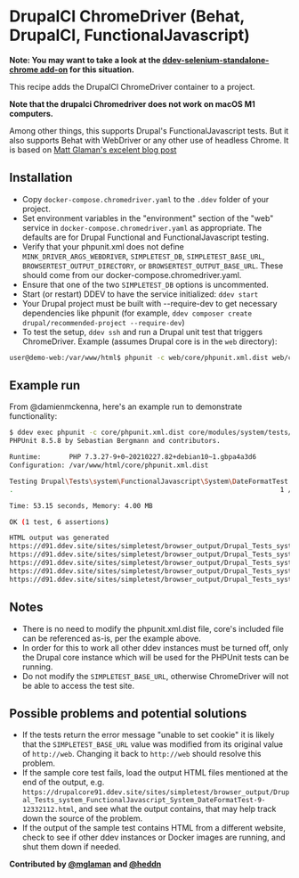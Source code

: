 # DrupalCI ChromeDriver (Behat, DrupalCI, FunctionalJavascript)

**Note: You may want to take a look at the [ddev-selenium-standalone-chrome add-on](https://github.com/weitzman/ddev-selenium-standalone-chrome) for this situation.**

This recipe adds the DrupalCI ChromeDriver container to a project.

**Note that the drupalci Chromedriver does not work on macOS M1 computers.**

Among other things, this supports Drupal's FunctionalJavascript tests.
But it also supports Behat with WebDriver or any other use of headless Chrome.
It is based on [Matt Glaman's excelent blog post](https://glamanate.com/blog/running-drupals-functionaljavascript-tests-ddev)

## Installation

* Copy `docker-compose.chromedriver.yaml` to the `.ddev` folder of your project.
* Set environment variables in the "environment" section of the "web" service in `docker-compose.chromedriver.yaml` as appropriate. The defaults are for Drupal Functional and FunctionalJavascript testing.
* Verify that your phpunit.xml does not define `MINK_DRIVER_ARGS_WEBDRIVER`, `SIMPLETEST_DB`, `SIMPLETEST_BASE_URL`, `BROWSERTEST_OUTPUT_DIRECTORY`, or `BROWSERTEST_OUTPUT_BASE_URL`. These should come from our docker-compose.chromedriver.yaml.
* Ensure that one of the two `SIMPLETEST_DB` options is uncommented.
* Start (or restart) DDEV to have the service initialized: `ddev start`
* Your Drupal project must be built with --require-dev to get necessary dependencies like phpunit (for example, `ddev composer create drupal/recommended-project --require-dev`)
* To test the setup, `ddev ssh` and run a Drupal unit test that triggers ChromeDriver. Example (assumes Drupal core is in the `web` directory):

```bash
user@demo-web:/var/www/html$ phpunit -c web/core/phpunit.xml.dist web/core/modules/system/tests/src/FunctionalJavascript/System/DateFormatTest.php
```
## Example run

From @damienmckenna, here's an example run to demonstrate functionality:

```bash
$ ddev exec phpunit -c core/phpunit.xml.dist core/modules/system/tests/src/FunctionalJavascript/System/DateFormatTest.php
PHPUnit 8.5.8 by Sebastian Bergmann and contributors.

Runtime:       PHP 7.3.27-9+0~20210227.82+debian10~1.gbpa4a3d6
Configuration: /var/www/html/core/phpunit.xml.dist

Testing Drupal\Tests\system\FunctionalJavascript\System\DateFormatTest
.                                                                   1 / 1 (100%)

Time: 53.15 seconds, Memory: 4.00 MB

OK (1 test, 6 assertions)

HTML output was generated
https://d91.ddev.site/sites/simpletest/browser_output/Drupal_Tests_system_FunctionalJavascript_System_DateFormatTest-13-97496575.html
https://d91.ddev.site/sites/simpletest/browser_output/Drupal_Tests_system_FunctionalJavascript_System_DateFormatTest-14-97496575.html
https://d91.ddev.site/sites/simpletest/browser_output/Drupal_Tests_system_FunctionalJavascript_System_DateFormatTest-15-97496575.html
https://d91.ddev.site/sites/simpletest/browser_output/Drupal_Tests_system_FunctionalJavascript_System_DateFormatTest-16-97496575.html
https://d91.ddev.site/sites/simpletest/browser_output/Drupal_Tests_system_FunctionalJavascript_System_DateFormatTest-17-97496575.html
```

## Notes

* There is no need to modify the phpunit.xml.dist file, core's included file can be referenced as-is, per the example above.
* In order for this to work all other ddev instances must be turned off, only the Drupal core instance which will be used for the PHPUnit tests can be running.
* Do not modify the `SIMPLETEST_BASE_URL`, otherwise ChromeDriver will not be able to access the test site.

## Possible problems and potential solutions

* If the tests return the error message "unable to set cookie" it is likely that the `SIMPLETEST_BASE_URL` value was modified from its original value of `http://web`. Changing it back to `http://web` should resolve this problem.
* If the sample core test fails, load the output HTML files mentioned at the end of the output, e.g. `https://drupalcore91.ddev.site/sites/simpletest/browser_output/Drupal_Tests_system_FunctionalJavascript_System_DateFormatTest-9-12332112.html`, and see what the output contains, that may help track down the source of the problem.
* If the output of the sample test contains HTML from a different website, check to see if other ddev instances or Docker images are running, and shut them down if needed.

**Contributed by [@mglaman](https://github.com/mglaman)
and [@heddn](https://github.com/heddn)**
